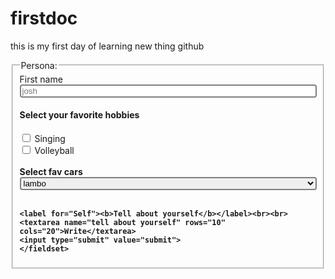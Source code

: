 # firstdoc

this is my first day of learning new thing github 

<!DOCTYPE html>
<html>
<head>
  <title>
    form
  </title>
  
</head>
<body>
  <form method="get" autocomplete="on">
    <fieldset>
      <legend>Persona:</legend>
    <label for="fname">First name</label>
    <input type="text" id="fname" name="fname"placeholder="josh"><br>
    <h4><b>Select your favorite hobbies</b></h4>
    <input type="checkbox" id="hob" name="hobbies"value="Singing">
    <label for="hob">Singing</label><br>
    <input type="checkbox" id="hob" name="hobbies"value="playing">
    <label for="hob">Volleyball</label><br><br>
    <label for="cars"> <b>Select fav cars</\b></label><br>
    <select id="cars" name="favoritecars">Fav cars
        <option value="lambo">lambo</option>
        <option value="audi">audi</option>
    </select><br><br>
    
    
    
    <label for="Self"><b>Tell about yourself</b></label><br><br>
    <textarea name="tell about yourself" rows="10" cols="20">Write</textarea>
    <input type="submit" value="submit">
    </fieldset>
  </form>
  <style>
  input[type=text],select,textarea{
    border: 2px solid grey;
    border-radius:4px;
    width:100%;
    padding:
  }
  .grad{
    background-color: linear-gradient(red,yellow,green);
  }
  input[type=submit]{
    width:100%;
    background-color:tint;
    border:2px solid black;
    border-radius:16px;
  }
  
  
    
  
  </style>
</body></html>
